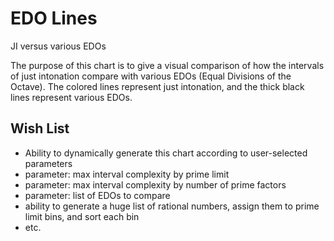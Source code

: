 # EDO Lines
JI versus various EDOs

The purpose of this chart is to give a visual comparison of how the intervals of just intonation compare with various EDOs (Equal Divisions of the Octave). The colored lines represent just intonation, and the thick black lines represent various EDOs.

## Wish List

- Ability to dynamically generate this chart according to user-selected parameters
- parameter: max interval complexity by prime limit
- parameter: max interval complexity by number of prime factors
- parameter: list of EDOs to compare
- ability to generate a huge list of rational numbers, assign them to prime limit bins, and sort each bin
- etc.
